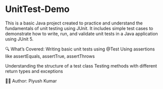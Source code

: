 # UnitTest-Demo
This is a basic Java project created to practice and understand the fundamentals of unit testing using JUnit. 
  It includes simple test cases to demonstrate how to write, run, and validate unit tests in a Java application using JUnit 5.

🔍 What’s Covered:
Writing basic unit tests using @Test
Using assertions like assertEquals, assertTrue, assertThrows

Understanding the structure of a test class
Testing methods with different return types and exceptions

👨‍💻 Author:
Piyush Kumar
